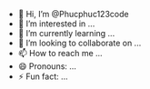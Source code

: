 - 👋 Hi, I’m @Phucphuc123code
- 👀 I’m interested in ...
- 🌱 I’m currently learning ...
- 💞️ I’m looking to collaborate on ...
- 📫 How to reach me ...
- 😄 Pronouns: ...
- ⚡ Fun fact: ...

<!---
Phucphuc123code/Phucphuc123code is a ✨ special ✨ repository because its `README.md` (this file) appears on your GitHub profile.
You can click the Preview link to take a look at your changes.
--->
